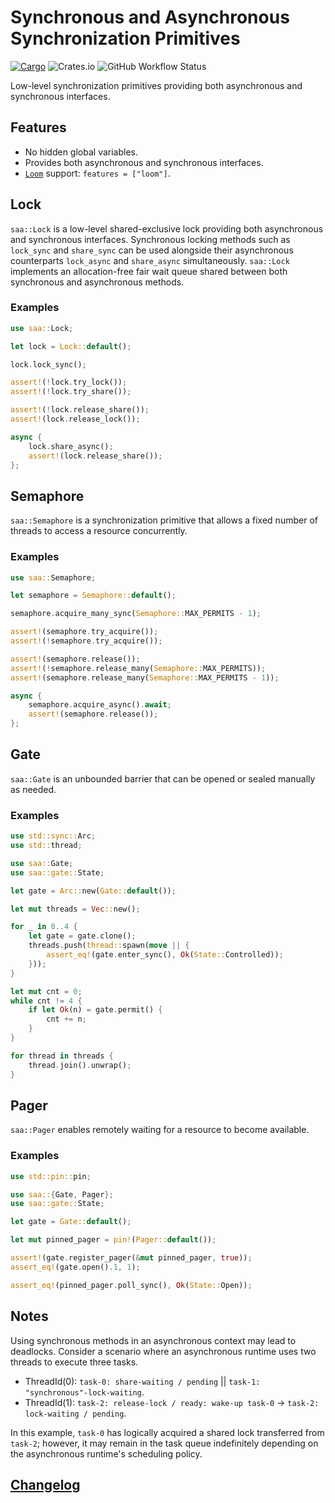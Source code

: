 # Synchronous and Asynchronous Synchronization Primitives

[![Cargo](https://img.shields.io/crates/v/saa)](https://crates.io/crates/saa)
![Crates.io](https://img.shields.io/crates/l/saa)
![GitHub Workflow Status](https://img.shields.io/github/actions/workflow/status/wvwwvwwv/synchronous-and-asynchronous/saa.yml?branch=main)

Low-level synchronization primitives providing both asynchronous and synchronous interfaces.

## Features

- No hidden global variables.
- Provides both asynchronous and synchronous interfaces.
- [`Loom`](https://github.com/tokio-rs/loom) support: `features = ["loom"]`.

## Lock

`saa::Lock` is a low-level shared-exclusive lock providing both asynchronous and synchronous interfaces. Synchronous locking methods such as `lock_sync` and `share_sync` can be used alongside their asynchronous counterparts `lock_async` and `share_async` simultaneously. `saa::Lock` implements an allocation-free fair wait queue shared between both synchronous and asynchronous methods.

### Examples

```rust
use saa::Lock;

let lock = Lock::default();

lock.lock_sync();

assert!(!lock.try_lock());
assert!(!lock.try_share());

assert!(!lock.release_share());
assert!(lock.release_lock());

async {
    lock.share_async();
    assert!(lock.release_share());
};
```

## Semaphore

`saa::Semaphore` is a synchronization primitive that allows a fixed number of threads to access a resource concurrently.

### Examples

```rust
use saa::Semaphore;

let semaphore = Semaphore::default();

semaphore.acquire_many_sync(Semaphore::MAX_PERMITS - 1);

assert!(semaphore.try_acquire());
assert!(!semaphore.try_acquire());

assert!(semaphore.release());
assert!(!semaphore.release_many(Semaphore::MAX_PERMITS));
assert!(semaphore.release_many(Semaphore::MAX_PERMITS - 1));

async {
    semaphore.acquire_async().await;
    assert!(semaphore.release());
};
```

## Gate

`saa::Gate` is an unbounded barrier that can be opened or sealed manually as needed.

### Examples

```rust
use std::sync::Arc;
use std::thread;

use saa::Gate;
use saa::gate::State;

let gate = Arc::new(Gate::default());

let mut threads = Vec::new();

for _ in 0..4 {
    let gate = gate.clone();
    threads.push(thread::spawn(move || {
        assert_eq!(gate.enter_sync(), Ok(State::Controlled));
    }));
}

let mut cnt = 0;
while cnt != 4 {
    if let Ok(n) = gate.permit() {
        cnt += n;
    }
}

for thread in threads {
    thread.join().unwrap();
}
```

## Pager

`saa::Pager` enables remotely waiting for a resource to become available.

### Examples

```rust
use std::pin::pin;

use saa::{Gate, Pager};
use saa::gate::State;

let gate = Gate::default();

let mut pinned_pager = pin!(Pager::default());

assert!(gate.register_pager(&mut pinned_pager, true));
assert_eq!(gate.open().1, 1);

assert_eq!(pinned_pager.poll_sync(), Ok(State::Open));
```

## Notes

Using synchronous methods in an asynchronous context may lead to deadlocks. Consider a scenario where an asynchronous runtime uses two threads to execute three tasks.

* ThreadId(0): `task-0: share-waiting / pending` || `task-1: "synchronous"-lock-waiting`.
* ThreadId(1): `task-2: release-lock / ready: wake-up task-0` -> `task-2: lock-waiting / pending`.

In this example, `task-0` has logically acquired a shared lock transferred from `task-2`; however, it may remain in the task queue indefinitely depending on the asynchronous runtime's scheduling policy.

## [Changelog](https://github.com/wvwwvwwv/synchronous-and-asynchronous/blob/main/CHANGELOG.md)
